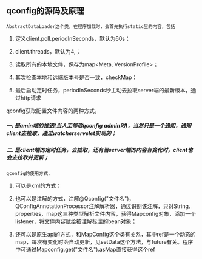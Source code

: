 
## qconfig的源码及原理

	AbstractDataLoader这个类，在程序加载时，会首先执行static里的内容，包括
1. 定义client.poll.periodInSeconds，默认为60s；

2. client.threads，默认为4,；

3. 读取所有的本地文件，保存为map<Meta, VersionProfile>；

4. 其次检查本地和远端版本号是否一致，checkMap；

5. 最后启动定时任务，periodInSeconds秒主动去拉取server端的最新版本，通过http请求

 qconfig获取配置文件内容的两种方式，

 ##### 一. 是amin端的推送(当人工修改qconfig admin时)，当然只是一个通知，通知client去拉取，通过watcherservelet实现的；
 ##### 二. 是client端的定时任务，去拉取，还有当server端的内容有变化时，client也会去拉取并更新；

	qconfig的使用方式，
1. 可以是xml的方式；

2. 也可以是注解的方式，注解@Qconfig("文件名")，QConfigAnnotationProcessor注解解析器，通过识别该注解，只对String，properties，map这三种类型解析文件内容，获得Mapconfig对象，添加一个listener，将文件内容赋给被注解标注的bean对象；

3. 还可以是原生api的方式，和MapConfig这个类有关系，其中ref是一个动态的map，每次有变化时会自动更新，见setData这个方法，与future有关。程序中可通过Mapconfig.get("文件名").asMap直接获得这个ref
